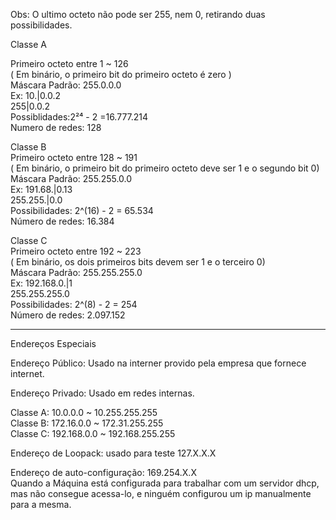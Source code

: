 Obs: O ultimo octeto não pode ser 255, nem 0, retirando duas possibilidades.  
  
Classe A  
  
Primeiro octeto entre 1 ~ 126  
( Em binário, o primeiro bit do primeiro octeto é zero )  
Máscara Padrão: 255.0.0.0  
Ex: 10.|0.0.2  
255|0.0.2  
Possiblidades:2²⁴ - 2 =16.777.214  
Numero de redes: 128  
  
Classe B  
Primeiro octeto entre 128 ~ 191  
( Em binário, o primeiro bit do primeiro octeto deve ser 1 e o segundo bit 0)  
Máscara Padrão: 255.255.0.0  
Ex: 191.68.|0.13  
255.255.|0.0  
Possibilidades: 2^(16) - 2 = 65.534  
Número de redes: 16.384  
  
Classe C  
Primeiro octeto entre 192 ~ 223  
( Em binário, os dois primeiros bits devem ser 1 e o terceiro 0)  
Máscara Padrão: 255.255.255.0  
Ex: 192.168.0.|1  
255.255.255.0  
Possibilidades: 2^(8) - 2 = 254  
Número de redes: 2.097.152  
  
-------------------------------------------------------------------------  
  
Endereços Especiais  
  
Endereço Público: Usado na interner provido pela empresa que fornece internet.  
  
Endereço Privado: Usado em redes internas.  
  
Classe A: 10.0.0.0 ~ 10.255.255.255  
Classe B: 172.16.0.0 ~ 172.31.255.255  
Classe C: 192.168.0.0 ~ 192.168.255.255  
  
Endereço de Loopack: usado para teste 127.X.X.X  
  
Endereço de auto-configuração: 169.254.X.X  
Quando a Máquina está configurada para trabalhar com um servidor dhcp, mas não consegue acessa-lo, e ninguém configurou um ip manualmente para a mesma.